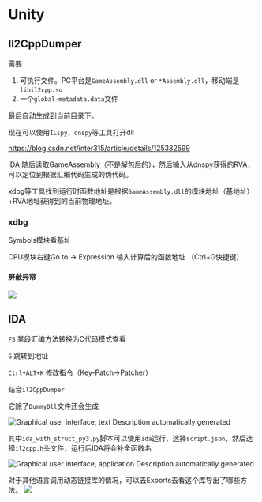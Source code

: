 # Unity

## Il2CppDumper

需要

1. 可执行文件。PC平台是`GameAssembly.dll` or `*Assembly.dll`，移动端是`libil2cpp.so`
2. 一个`global-metadata.data`文件

最后自动生成到当前目录下。

现在可以使用`ILspy`、`dnspy`等工具打开dll

<https://blog.csdn.net/inter315/article/details/125382599>

IDA 随后读取GameAssembly（不是解包后的），然后输入从dnspy获得的RVA，可以定位到根据汇编代码生成的伪代码。

xdbg等工具找到运行时函数地址是根据`GameAssembly.dll`的模块地址（基地址）+RVA地址获得到的当前物理地址。

### xdbg

Symbols模块看基址

CPU模块右键Go to -\> Expression 输入计算后的函数地址 （Ctrl+G快捷键）

#### 屏蔽异常

![](../../../attachments/0f07949a3767dd09c97e8fc4c37de0b6.png)

## IDA

`F5` 某段汇编方法转换为C代码模式查看

`G` 跳转到地址

`Ctrl+ALT+K` 修改指令（Key-Patch-\>Patcher）

结合`il2CppDumper`

它除了`DummyDll`文件还会生成

![Graphical user interface, text Description automatically generated](../../../attachments/76edc5c6459675d8b2bdcb0126a2816b.png)

其中`ida_with_struct_py3.py`脚本可以使用`ida`运行，选择`script.json`，然后选择`il2cpp.h`头文件，运行后IDA将会补全函数名

![Graphical user interface, application Description automatically generated](../../../attachments/65fd3bdf0ce8572a5cc835fc357c2c74.png)

对于其他语言调用动态链接库的情况，可以去Exports去看这个库导出了哪些方法。
![](../../../attachments/Pasted%20image%2020230904114624.png)